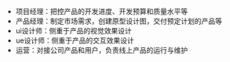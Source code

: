 + 项目经理：把控产品的开发进度、开发预算和质量水平等
+ 产品经理：制定市场需求，创建原型设计图，交付预定计划的产品等
+ ui设计师：侧重于产品的视觉效果设计
+ ue设计师：侧重于产品的交互效果设计
+ 运营：对接公司产品和用户，负责线上产品的运行与维护
